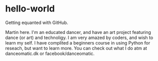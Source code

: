 # hello-world
Getting equanted with GitHub.

Martin here. I'm an educated dancer, and have an art project featuring dance (or art) and technoligy. I am very amazed by coders, and wish to learn my self. I have complited a beginners course in using Python for reseach, but want to learn more. You can check out what I do atm at danceomatic.dk or facebook/danceomatic. 
